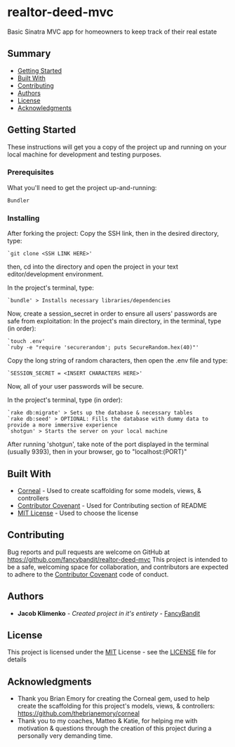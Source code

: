 # realtor-deed-mvc
Basic Sinatra MVC app for homeowners to keep track of their real estate

## Summary

  - [Getting Started](#getting-started)
  - [Built With](#built-with)
  - [Contributing](#contributing)
  - [Authors](#authors)
  - [License](#license)
  - [Acknowledgments](#acknowledgments)

## Getting Started

These instructions will get you a copy of the project up and running on
your local machine for development and testing purposes.

### Prerequisites

What you'll need to get the project up-and-running:

    Bundler

### Installing

After forking the project:
Copy the SSH link, then in the desired directory, type:

    `git clone <SSH LINK HERE>'

then, cd into the directory and open the project in your text editor/development environment.

In the project's terminal, type:

    `bundle' > Installs necessary libraries/dependencies

Now, create a session_secret in order to ensure all users' passwords are safe from exploitation:
In the project's main directory, in the terminal, type (in order):

    `touch .env'
    `ruby -e "require 'securerandom'; puts SecureRandom.hex(40)"'

Copy the long string of random characters, then open the .env file and type:

    `SESSION_SECRET = <INSERT CHARACTERS HERE>'

Now, all of your user passwords will be secure.

In the project's terminal, type (in order):

    `rake db:migrate' > Sets up the database & necessary tables
    `rake db:seed' > OPTIONAL: Fills the database with dummy data to provide a more immersive experience
    `shotgun' > Starts the server on your local machine

After running 'shotgun', take note of the port displayed in the terminal (usually 9393), then in your browser, go to "localhost:(PORT)"

## Built With
  - [Corneal](https://github.com/thebrianemory/corneal) - Used to create scaffolding for some models, views, & controllers
  - [Contributor Covenant](https://www.contributor-covenant.org/) - Used
    for Contributing section of README
  - [MIT License](LICENSE) - Used to choose
    the license

## Contributing

Bug reports and pull requests are welcome on GitHub at https://github.com/fancybandit/realtor-deed-mvc This project is intended to be a safe, welcoming space for collaboration, and contributors are expected to adhere to the [Contributor Covenant](http://contributor-covenant.org) code of conduct.

## Authors

  - **Jacob Klimenko** - *Created project in it's entirety* -
    [FancyBandit](https://github.com/fancybandit)

## License

This project is licensed under the [MIT](LICENSE) License - see the [LICENSE](LICENSE) file for
details

## Acknowledgments

  - Thank you Brian Emory for creating the Corneal gem, used to help create the scaffolding for this project's models, views, & controllers: https://github.com/thebrianemory/corneal
  - Thank you to my coaches, Matteo & Katie, for helping me with motivation & questions through the creation of this project during a personally very demanding time.